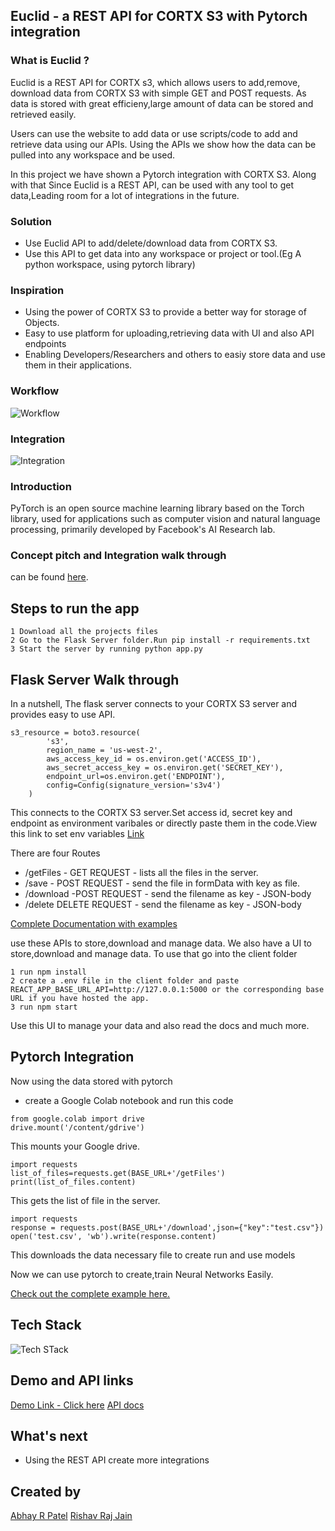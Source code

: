 ## Euclid - a REST API for CORTX S3 with Pytorch integration

### What is Euclid ?
Euclid is a REST API for CORTX s3, which allows users to add,remove, download data from CORTX S3 with simple GET and POST requests.
As data is stored with great efficieny,large amount of data can be stored and retrieved easily.

Users can use the website to add data or use scripts/code to add and retrieve data using our APIs.
Using the APIs we show how the data can be pulled into any workspace and be used.

In this project we have shown a Pytorch integration with CORTX S3.
Along with that Since Euclid is a REST API, can be used with any tool to get data,Leading room for a lot of integrations in the future.


### Solution
- Use Euclid API to add/delete/download data from CORTX S3.
- Use this API to get data into any workspace or project or tool.(Eg A python workspace, using pytorch library)

### Inspiration
- Using the power of CORTX S3 to provide a better way for storage of Objects.
- Easy to use platform for uploading,retrieving data with UI and also API endpoints
- Enabling Developers/Researchers and others to easiy store data and use them in their applications.

### Workflow
![Workflow](https://i.ibb.co/9cZhF3h/17.png)

### Integration
![Integration](https://i.ibb.co/JFd9Kn1/19.png)

### Introduction
PyTorch is an open source machine learning library based on the Torch library, used for applications such as computer vision and natural language processing, primarily developed by Facebook's AI Research lab.

### Concept pitch and Integration walk through
can be found [here](https://youtu.be/-nJMUjePG8c).

## Steps to run the app

```
1 Download all the projects files
2 Go to the Flask Server folder.Run pip install -r requirements.txt  
3 Start the server by running python app.py
```


## Flask Server Walk through
In a nutshell, The flask server connects to your CORTX S3 server and provides easy to use API.

```
s3_resource = boto3.resource(
        's3', 
        region_name = 'us-west-2', 
        aws_access_key_id = os.environ.get('ACCESS_ID'),
        aws_secret_access_key = os.environ.get('SECRET_KEY'),
        endpoint_url=os.environ.get('ENDPOINT'),
        config=Config(signature_version='s3v4')
    ) 
```
This connects to the CORTX S3 server.Set access id, secret key and endpoint as environment varibales or directly paste them in the code.View this link to set env variables [Link](https://stackoverflow.com/questions/5971312/how-to-set-environment-variables-in-python)

There are four Routes 
- /getFiles - GET REQUEST - lists all the files in the server.
- /save - POST REQUEST - send the file in formData with key as file.
- /download -POST REQUEST - send the filename as key - JSON-body
- /delete DELETE REQUEST - send the filename as key - JSON-body

[Complete Documentation with examples](https://cortx.netlify.app/docs)

use these APIs to store,download and manage data.
We also have  a UI to store,download and manage data. To use that go into the client folder 
```
1 run npm install
2 create a .env file in the client folder and paste REACT_APP_BASE_URL_API=http://127.0.0.1:5000 or the corresponding base URL if you have hosted the app.
3 run npm start
```
Use this UI to manage your data and also read the docs and much more.

## Pytorch Integration
Now using the data stored with pytorch

- create a Google Colab notebook and run this code
```
from google.colab import drive
drive.mount('/content/gdrive')
```
This mounts your Google drive.

```
import requests
list_of_files=requests.get(BASE_URL+'/getFiles')
print(list_of_files.content)
```
This gets the list of file in the server.

```
import requests
response = requests.post(BASE_URL+'/download',json={"key":"test.csv"})
open('test.csv', 'wb').write(response.content)
```
This downloads the data necessary file to create run and use models

Now we can use pytorch to create,train Neural Networks Easily.

[Check out the complete example here.](https://colab.research.google.com/drive/1ukYKEEyLMIRt5K4ci4-S5PULdc4vMk8o?usp=sharing)









## Tech Stack
![Tech STack](https://i.ibb.co/0mcpvPv/18.png)


## Demo and API links
[Demo Link - Click here](https://cortx.netlify.app/about)
[API docs](https://cortx.netlify.app/docs)

## What's next
- Using the REST API create more integrations 

## Created by 
[Abhay R Patel](https://github.com/abhayrpatel10)
[Rishav Raj Jain](https://github.com/rishavrajjain)


